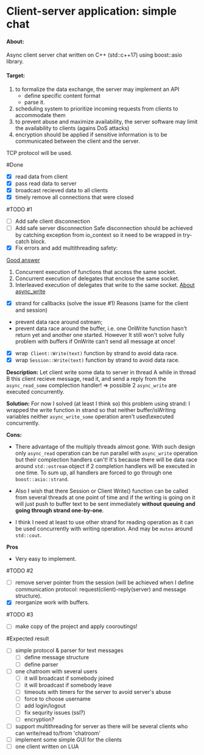 # Client-server application: simple chat
#### About:
Async client server chat written on C++ (std::c++17) using boost::asio library.
#### Target:
1. to formalize the data exchange, the server may implement an API
    - define specific content format
    - parse it.
2. scheduling system to prioritize incoming requests from clients to accommodate them
3. to prevent abuse and maximize availability, the server software may limit the availability to clients (agains DoS attacks)
4. encryption should be applied if sensitive information is to be communicated between the client and the server.

TCP protocol will be used.

#Done
- [x] read data from client
- [x] pass read data to server
- [x] broadcast recieved data to all clients
- [x] timely remove all connections that were closed

#TODO #1
- [ ] Add safe client disconnection
- [ ] Add safe server disconnection
Safe disconnection should be achieved by catching exception from io_context so
it need to be wrapped in try-catch block.
- [x] Fix errors and add multithreading safety:

[Good answer](https://stackoverflow.com/a/40588070/11468611)
1. Concurrent execution of functions that access the same socket.
2. Concurrent execution of delegates that enclose the same socket.
3. Interleaved execution of delegates that write to the same socket. 
[About async_write](https://www.boost.org/doc/libs/1_73_0/doc/html/boost_asio/reference/async_write/overload7.html)

- [x] strand for callbacks (solve the issue #1)
    Reasons (same for the client and session)
- prevent data race around ostream;
- prevent data race around the buffer, i.e. one OnWrite function hasn't return yet and another one started. However It still won't solve fully problem with buffers if OnWrite can't send all message at once!
- [x] wrap` Client::Write(text)` function by strand to avoid data race.
- [x] wrap `Session::Write(text)` function by strand to avoid data race.

**Description:**
Let client write some data to server in thread A while in thread B this client recieve message, read it, and send a reply from the `async_read_some` complection handler! => possible 2 `async_write` are executed concurrently.

**Solution:**
For now I solved (at least I think so) this problem using strand: I wrapped the write function in strand so that neither buffer/isWriting variables neither `async_write_some` operation aren't used\executed concurrently.

**Cons:**

- There advantage of the multiply threads almost gone. 
With such design only `async_read` operation can be run parallel with `async_write` operation but their complection handlers can't! It's because there will be data race around `std::ostream` object
if 2 completion handlers will be executed in one time. To sum up, all handlers are forced to go through
one `boost::asio::strand`.

- Also I wish that there Session or Client Write() function can be called from several threads at one point of time
and if the writing is going on it will just push to buffer text to be sent immediately **without queuing and going through strand one-by-one**.

-  I think I need at least to use other strand for reading operation as it can be used concurrently with writing operation. And may be `mutex` around `std::cout`. 

**Pros**

- Very easy to implement.

#TODO #2
- [ ] remove server pointer from the session (will be achieved when I define communication protocol: request(client)-reply(server) and message structure).
- [x] reorganize work with buffers.

#TODO #3
- [ ] make copy of the project and apply cooroutings!

#Expected result
- [ ] simple protocol & parser for text messages
    - [ ] define message structure
    - [ ] define parser
- [ ] one chatroom with several users
    - [ ] it will broadcast if somebody joined
    - [ ] it will broadcast if somebody leave
    - [ ] timeouts with timers for the server to avoid server's abuse
    - [ ] force to choose username
    - [ ] add login/logout
    - [ ] fix sequrity issues (ssl?)
    - [ ] encryption?
- [ ] support multithreading for server as there will be several clients who can write/read to/from 'chatroom'
- [ ] implement some simple GUI for the clients
- [ ] one client written on LUA